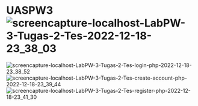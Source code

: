 # UASPW3![screencapture-localhost-LabPW-3-Tugas-2-Tes-2022-12-18-23_38_03](https://user-images.githubusercontent.com/114480230/208309438-f55310a1-2bb3-4912-aa99-3aa3c0347676.png)
![screencapture-localhost-LabPW-3-Tugas-2-Tes-login-php-2022-12-18-23_38_52](https://user-images.githubusercontent.com/114480230/208309535-1e75fcae-ceb6-40bd-903e-3629d9a6d096.png)
![screencapture-localhost-LabPW-3-Tugas-2-Tes-create-account-php-2022-12-18-23_39_44](https://user-images.githubusercontent.com/114480230/208309544-1baa8833-a54a-4b9d-bf52-6a54d0e9d97e.png)
![screencapture-localhost-LabPW-3-Tugas-2-Tes-register-php-2022-12-18-23_41_30](https://user-images.githubusercontent.com/114480230/208309560-b3a240dd-95be-47aa-b625-98f94af20728.png)
